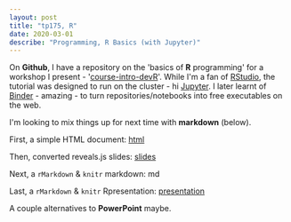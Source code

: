 ```yaml
---
layout: post
title: "tp175, R"
date: 2020-03-01
describe: "Programming, R Basics (with Jupyter)"
---
```


On <b>Github</b>, I have a repository on the 'basics of <b>R</b> programming' for a workshop I present - '<a href="https://github.com/tp175/course-intro-devR" target="_blank">course-intro-devR</a>'.
While I'm a fan of <a href="https://rstudio.com/" target="_blank">RStudio</a>, the tutorial was designed to run on the cluster - hi <a href="https://jupyter.org/" target="_blank">Jupyter</a>. 
I later learnt of <a href="https://mybinder.org/" target="_blank">Binder</a> - amazing - to turn repositories/notebooks into free executables on the web.

I'm looking to mix things up for next time with <b>markdown</b> (below).

First, a simple HTML document:
<a href="/work/tp175-Rintrodev.html">html</a>

Then, converted reveals.js slides:
<a href="/work/tp175-Rintrodev.slides.html">slides</a>

Next, a <code>rMarkdown</code> & <code>knitr</code> markdown:
<a >md</a>

Last, a <code>rMarkdown</code> & <code>knitr</code> Rpresentation:
<a href="/work/tp175-Rslides.md.html">presentation</a>

A couple alternatives to <b>PowerPoint</b> maybe. 